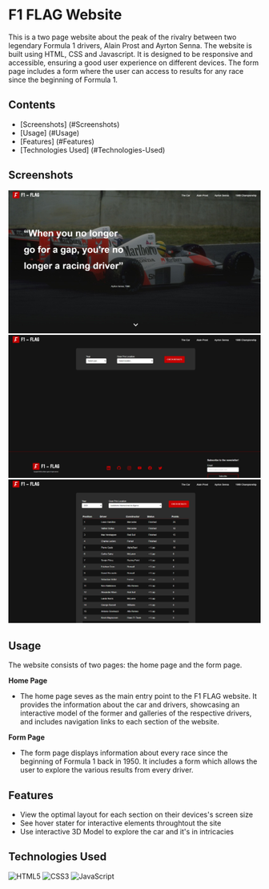 # F1 FLAG Website

This is a two page website about the peak of the rivalry between two legendary Formula 1 drivers, Alain Prost and Ayrton Senna. The website is built using HTML, CSS and Javascript. It is designed to be responsive and accessible, ensuring a good user experience on different devices. The form page includes a form where the user can access to results for any race since the beginning of Formula 1.

## Contents

- [Screenshots] (#Screenshots)
- [Usage] (#Usage)
- [Features] (#Features)
- [Technologies Used] (#Technologies-Used)

## Screenshots

<img src="/src/preview/preview-home.jpeg" alt="" width="600px">

<img src="/src/preview/preview-form.jpeg" alt="" width="600px">

<img src="/src/preview/preview-form-2.png" alt="" width="600px">

## Usage

The website consists of two pages: the home page and the form page.

<b>Home Page</b>

- The home page seves as the main entry point to the F1 FLAG website. It provides the information about the car and drivers, showcasing an interactive model of the former and galleries of the respective drivers, and includes navigation links to each section of the website.

<b>Form Page</b>

- The form page displays information about every race since the beginning of Formula 1 back in 1950. It includes a form which allows the user to explore the various results from every driver.

## Features

- View the optimal layout for each section on their devices's screen size
- See hover stater for interactive elements throughtout the site
- Use interactive 3D Model to explore the car and it's in intricacies

## Technologies Used

![HTML5](https://img.shields.io/badge/html5-%23E34F26.svg?style=for-the-badge&logo=html5&logoColor=white)
![CSS3](https://img.shields.io/badge/css3-%231572B6.svg?style=for-the-badge&logo=css3&logoColor=white)
![JavaScript](https://img.shields.io/badge/javascript-%23323330.svg?style=for-the-badge&logo=javascript&logoColor=%23F7DF1E)
